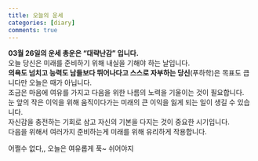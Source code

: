 ```yaml
---
title: 오늘의 운세
categories: [diary]
comments: true
---
```


**03월 26일의 운세 총운은 “대략난감” 입니다.**   
오늘 당신은 미래를 준비하기 위해 내실을 기해야 하는 날입니다.   
**의욕도 넘치고 능력도 남들보다 뛰어나다고 스스로 자부하는 당신**(푸하학)은 목표도 큽니다만 오늘은 때가 아닙니다.   
조금은 마음에 여유를 가지고 다음을 위한 나름의 노력을 기울이는 것이 필요합니다.   
눈 앞의 작은 이익을 위해 움직이다가는 미래의 큰 이익을 잃게 되는 일이 생길 수 있습니다.   
자신감을 충전하는 기회로 삼고 자신의 기본을 다지는 것이 중요한 시기입니다.   
다음을 위해서 여러가지 준비하는게 미래를 위해 유리하게 작용합니다.  
   
어쩔수 없다,, 오늘은 여유롭게 푹~ 쉬어야지
